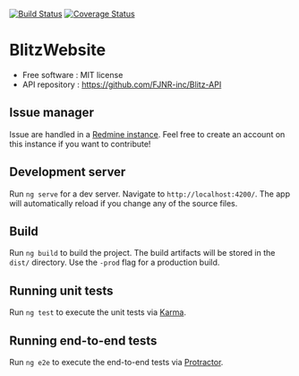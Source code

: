 [![Build Status](https://travis-ci.org/FJNR-inc/Blitz-Website.svg?branch=master)](https://travis-ci.org/FJNR-inc/Blitz-Website)
[![Coverage Status](https://coveralls.io/repos/github/FJNR-inc/Blitz-Website/badge.svg?branch=master)](https://coveralls.io/github/FJNR-inc/Blitz-Website?branch=master)

# BlitzWebsite

 - Free software : MIT license
 - API repository : https://github.com/FJNR-inc/Blitz-API
 
## Issue manager 

Issue are handled in a [Redmine instance](https://genielibre.com/projects/blitz-paradisio). 
Feel free to create an account on this instance if you want to contribute!

## Development server

Run `ng serve` for a dev server. Navigate to `http://localhost:4200/`. The app will automatically reload if you change any of the source files.

## Build

Run `ng build` to build the project. The build artifacts will be stored in the `dist/` directory. Use the `-prod` flag for a production build.

## Running unit tests

Run `ng test` to execute the unit tests via [Karma](https://karma-runner.github.io).

## Running end-to-end tests

Run `ng e2e` to execute the end-to-end tests via [Protractor](http://www.protractortest.org/).
